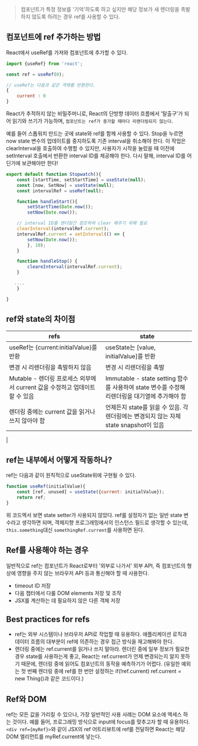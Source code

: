 > 컴포넌트가 특정 정보를 '기억'하도록 하고 싶지만 해당 정보가 새 렌더링을 촉발하지 않도록 하려는 경우 ref를 사용할 수 있다.

## 컴포넌트에 ref 추가하는 방법
React에서 useRef를 가져와 컴포넌트에 추가할 수 있다.
```js
import {useRef} from 'react';

const ref = useRef(0);

// useRef는 다음과 같은 객체를 반환한다.
{
	current : 0 
}
```

React가 추적하지 않는 비밀주머니로, React의 단방향 데이터 흐름에서 '탈출구'가 되어 읽기와 쓰기가 가능하며, `컴포넌트는 ref가 증가할 때마다 리랜더링되지 않는다`.

예를 들어 스톱워치 만드는 곳에 state와 ref를 함께 사용할 수 있다.
Stop을 누르면 now state 변수의 업데이트를 중지하도록 기존 interval을 취소해야 한다. 이 작업은 clearInterval을 호출하여 수행할 수 있지만, 사용자가 시작을 눌렀을 때 이전에 setInterval 호출에서 반환한 interval ID를 제공해야 한다. 다시 말해, interval ID를 어딘가에 보관해야만 한다!

```js
export default function Stopwatch(){
	const [startTime, setStartTime] = useState(null);
	const [now, SetNow] = useState(null);
	const intervalRef = useRef(null);

	function handleStart(){
		setStartTime(Date.now());
		setNow(Date.now());

	// interval ID를 렌더링간 참조하여 clear 해주기 위해 필요
	clearInterval(intervalRef.current);
	intervalRef.current = setInterval(() => {
		setNow(Date.now());
		}, 10);
	}

	function handleStop() {
		cleareInterval(intervalRef.current);
	}

   ....
	}

}
```
## ref와 state의 차이점
| refs                                                                        | state                                                                                         |
| --------------------------------------------------------------------------- | --------------------------------------------------------------------------------------------- |
| useRef는 {current:initialValue}를 반환                                      | useState는 [value, initialValue]를 반환                                                       |
| 변경 시 리렌더링을 촉발하지 않음                                            | 변경 시 리렌더링을 촉발                                                                       |
| Mutable - 렌더링 프로세스 외부에서 current 값을 수정하고 업데이트할 수 있음 | Immutable - state setting 함수를 사용하여 state 변수를 수정해 리렌더링을 대기열에 추가해야 함 |
| 렌더링 중에는 current 값을 읽거나 쓰지 않아야 함                            | 언제든지 state를 읽을 수 있음. 각 렌더링에는 변경되지 않는 자체 state snapshot이 있음         |
| 

## ref는 내부에서 어떻게 작동하나?
ref는 다음과 같이 원칙적으로 useState위에 구현될 수 있다.
```js
function useRef(initialValue){
	const [ref, unused] = useState({current: initialValue});
	return ref;
}
```
위 코드엑서 보면 state setter가 사용되지 않았다. ref를 설정자가 없는 일반 state 변수라고 생각하면 되며, 객체지향 프로그래밍에서의 인스턴스 필드로 생각할 수 있는데, `this.something`대신 `somethingRef.current`를 사용하면 된다.

## Ref를 사용해야 하는 경우
일반적으로 ref는 컴포넌트가 React로부터 '외부로 나가서' 외부 API, 즉 컴포넌트의 형상에 영향을 주지 않는 브라우저 API 등과 통신해야 할 때 사용한다. 
- timeout ID 저장
- 다음 챕터에서 다룰 DOM elements 저장 및 조작
- JSX를 계산하는 데 필요하지 않은 다른 객체 저장


## Best practices for refs
- ref는 외부 시스템이나 브라우저 API로 작업할 때 유용하다. 애플리케이션 로직과 데이터 흐름의 대부분이 ref에 의존하는 경우 접근 방식을 재고해봐야 한다.
- 렌더링 중에는 ref.current를 읽거나 쓰지 말아라. 렌더린 중에 일부 정보가 필요한 경우 state를 사용하는게 좋고, React는 ref.current가 언제 변경되는지 알지 못하기 때문에, 렌더링 중에 읽어도 컴포넌트의 동작을 예측하기가 어렵다. (유일한 예외는 첫 번째 렌더링 중에 ref를 한 번만 설정하는 if(!ref.current) ref.current = new Thing()과 같은 코드이다.)

## Ref와 DOM
ref는 모든 값을 가리킬 수 있으나, 가장 일반적인 사용 사례는 DOM 요소에 액세스 하는 것이다. 예를 들어, 프로그래밍 방식으로 input에 focus를 맞추고자 할 때 유용하다. `<div ref={myRef}>`와 같이 JSX의 ref 어트리뷰트에 ref를 전달하면 React는 해당 DOM 엘리먼트를 myRef.current에 넣는다.